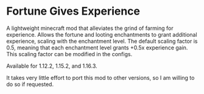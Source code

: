 # Fortune Gives Experience

A lightweight minecraft mod that alleviates the grind of farming for experience. Allows the fortune and looting enchantments to grant additional experience, scaling with the enchantment level. The default scaling factor is 0.5, meaning that each enchantment level grants +0.5x experience gain. This scaling factor can be modified in the configs.

Available for 1.12.2, 1.15.2, and 1.16.3. 

It takes very little effort to port this mod to other versions, so I am willing to do so if requested.
